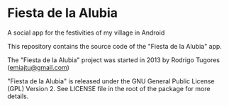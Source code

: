 # Fiesta de la Alubia
A social app for the festivities of my village in Android

This repository contains the source code of the "Fiesta de la Alubia" app.

The "Fiesta de la Alubia" project was started in 2013 by
Rodrigo Tugores (emiajtu@gmail.com)

"Fiesta de la Alubia" is released under the GNU General Public License (GPL) Version 2. See LICENSE file in the root of the package for more details.
